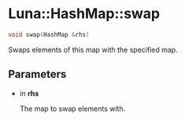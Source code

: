 # Luna::HashMap::swap

```c++
void swap(HashMap &rhs)
```

Swaps elements of this map with the specified map. 



## Parameters
* *in* **rhs**

    The map to swap elements with. 

